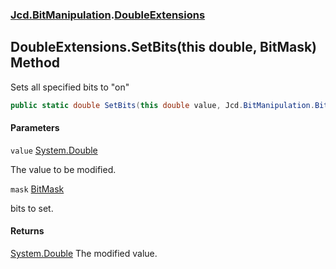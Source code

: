 ### [Jcd.BitManipulation](Jcd.BitManipulation.md 'Jcd.BitManipulation').[DoubleExtensions](Jcd.BitManipulation.DoubleExtensions.md 'Jcd.BitManipulation.DoubleExtensions')

## DoubleExtensions.SetBits(this double, BitMask) Method

Sets all specified bits to "on"

```csharp
public static double SetBits(this double value, Jcd.BitManipulation.BitMask mask);
```
#### Parameters

<a name='Jcd.BitManipulation.DoubleExtensions.SetBits(thisdouble,Jcd.BitManipulation.BitMask).value'></a>

`value` [System.Double](https://docs.microsoft.com/en-us/dotnet/api/System.Double 'System.Double')

The value to be modified.

<a name='Jcd.BitManipulation.DoubleExtensions.SetBits(thisdouble,Jcd.BitManipulation.BitMask).mask'></a>

`mask` [BitMask](Jcd.BitManipulation.BitMask.md 'Jcd.BitManipulation.BitMask')

bits to set.

#### Returns

[System.Double](https://docs.microsoft.com/en-us/dotnet/api/System.Double 'System.Double')
The modified value.